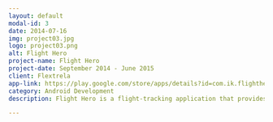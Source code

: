 ```yaml
---
layout: default
modal-id: 3
date: 2014-07-16
img: project03.jpg
logo: project03.png
alt: Flight Hero
project-name: Flight Hero
project-date: September 2014 - June 2015
client: Flextrela
app-link: https://play.google.com/store/apps/details?id=com.ik.flightherofree
category: Android Development
description: Flight Hero is a flight-tracking application that provides a real time flight status information and helps you to know flight status, lets you track a flight.<br><br>This project is quite huge and exist in two versions&#58; Pro and Free. Some functionality is unavailable in Free version. Some functions of these applications&#58; real time flight board with arrivals and departures, flight status, flight alerts via push notifications, airport weather and traffic delays, sharing information on flight status, terminal plans and seat maps, powerful flight search, favorite flights list, TripIt sync, lots of services (browse hotels via Booking.com, car hire via RentalCars.com, integrated with Foursquare, Radar shows nearest airports and flights etc.)<br><br>I also developed App Widget, using which user can track flights status.<br><br>Free version has more than <b>1 billion downloads</b>.

---
```

